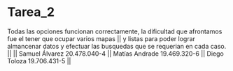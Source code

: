 # Tarea_2
Todas las opciones funcionan correctamente, la dificultad que afrontamos fue el tener que ocupar varios mapas ||
y listas para poder lograr almancenar datos y efectuar las busquedas que se requerian en cada caso.           ||
                                                                                                              ||
Samuel Álvarez 20.478.040-4                                                                                   ||
Matías Andrade 19.469.320-6                                                                                   ||
Diego Toloza 19.706.431-5                                                                                     ||
